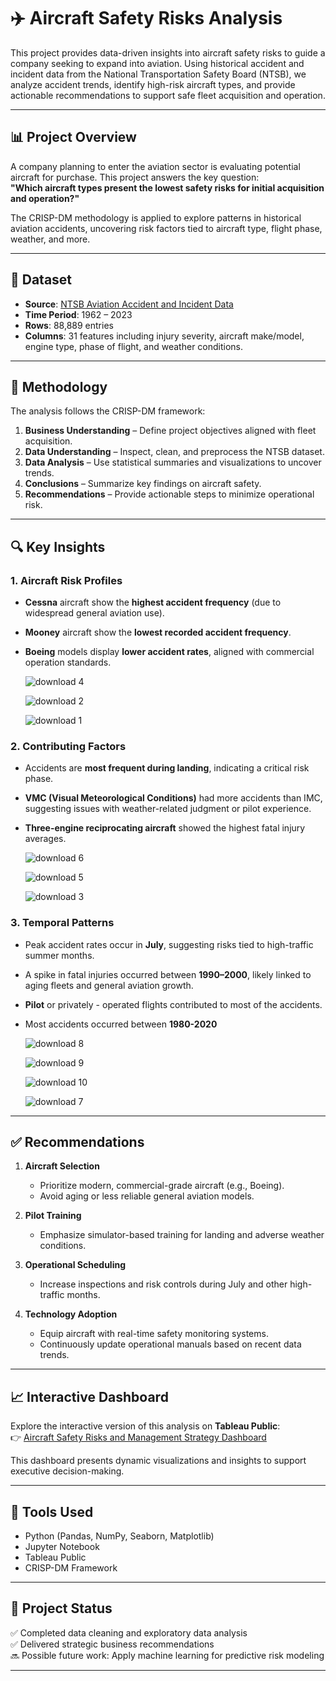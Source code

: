 # ✈️ Aircraft Safety Risks Analysis

This project provides data-driven insights into aircraft safety risks to guide a company seeking to expand into aviation. Using historical accident and incident data from the National Transportation Safety Board (NTSB), we analyze accident trends, identify high-risk aircraft types, and provide actionable recommendations to support safe fleet acquisition and operation.

---

## 📊 Project Overview

A company planning to enter the aviation sector is evaluating potential aircraft for purchase. This project answers the key question:  
**"Which aircraft types present the lowest safety risks for initial acquisition and operation?"**

The CRISP-DM methodology is applied to explore patterns in historical aviation accidents, uncovering risk factors tied to aircraft type, flight phase, weather, and more.

---

## 📁 Dataset

- **Source**: [NTSB Aviation Accident and Incident Data](https://www.ntsb.gov)
- **Time Period**: 1962 – 2023
- **Rows**: 88,889 entries  
- **Columns**: 31 features including injury severity, aircraft make/model, engine type, phase of flight, and weather conditions.

---

## 🧠 Methodology

The analysis follows the CRISP-DM framework:

1. **Business Understanding** – Define project objectives aligned with fleet acquisition.
2. **Data Understanding** – Inspect, clean, and preprocess the NTSB dataset.
3. **Data Analysis** – Use statistical summaries and visualizations to uncover trends.
4. **Conclusions** – Summarize key findings on aircraft safety.
5. **Recommendations** – Provide actionable steps to minimize operational risk.

---

## 🔍 Key Insights

### 1. **Aircraft Risk Profiles**
- **Cessna** aircraft show the **highest accident frequency** (due to widespread general aviation use).
- **Mooney** aircraft show the **lowest recorded accident frequency**.
- **Boeing** models display **lower accident rates**, aligned with commercial operation standards.

  ![download 4](https://github.com/user-attachments/assets/a8253d63-396d-424b-9e86-2caf0fc1c68f)

  ![download 2](https://github.com/user-attachments/assets/5736640e-89ed-45d2-bab3-336323a1147a)
  
  ![download 1](https://github.com/user-attachments/assets/f812f335-6327-4a0e-ab39-f54b306339db)
  
### 2. **Contributing Factors**
- Accidents are **most frequent during landing**, indicating a critical risk phase.
- **VMC (Visual Meteorological Conditions)** had more accidents than IMC, suggesting issues with weather-related judgment or pilot experience.
- **Three-engine reciprocating aircraft** showed the highest fatal injury averages.

  ![download 6](https://github.com/user-attachments/assets/99102b7e-49eb-4595-bfac-ea6c558e6a40)
  
  ![download 5](https://github.com/user-attachments/assets/2492a31a-e05a-4b0f-bd88-1d1176ac9d79)

  ![download 3](https://github.com/user-attachments/assets/66fb9f14-6a5f-46bc-a1b5-98d85af40526)

### 3. **Temporal Patterns**
- Peak accident rates occur in **July**, suggesting risks tied to high-traffic summer months.
- A spike in fatal injuries occurred between **1990–2000**, likely linked to aging fleets and general aviation growth.
- **Pilot** or privately - operated flights contributed to most of the accidents.
- Most accidents occurred between **1980-2020**

  ![download 8](https://github.com/user-attachments/assets/369d1bac-43c0-45b2-a997-7632365d13f5)
  
  ![download 9](https://github.com/user-attachments/assets/e22fa495-f61e-47dc-a8e7-b91166d29d41)

  ![download 10](https://github.com/user-attachments/assets/05085833-fcae-4c6b-b84f-91912871d4c2)

  ![download 7](https://github.com/user-attachments/assets/885f1fc2-951b-4983-bdeb-0c8dda87dcfa)

---

## ✅ Recommendations

1. **Aircraft Selection**
   - Prioritize modern, commercial-grade aircraft (e.g., Boeing).
   - Avoid aging or less reliable general aviation models.

2. **Pilot Training**
   - Emphasize simulator-based training for landing and adverse weather conditions.

3. **Operational Scheduling**
   - Increase inspections and risk controls during July and other high-traffic months.

4. **Technology Adoption**
   - Equip aircraft with real-time safety monitoring systems.
   - Continuously update operational manuals based on recent data trends.

---

## 📈 Interactive Dashboard

Explore the interactive version of this analysis on **Tableau Public**:  
👉 [Aircraft Safety Risks and Management Strategy Dashboard](https://public.tableau.com/views/AircraftSafetyRisksandManagementStrategy/Story2?:language=en-GB&:sid=&:redirect=auth&:display_count=n&:origin=viz_share_link)

This dashboard presents dynamic visualizations and insights to support executive decision-making.

---

## 🧰 Tools Used

- Python (Pandas, NumPy, Seaborn, Matplotlib)
- Jupyter Notebook
- Tableau Public
- CRISP-DM Framework

---

## 📌 Project Status

✅ Completed data cleaning and exploratory data analysis  
✅ Delivered strategic business recommendations  
🔜 Possible future work: Apply machine learning for predictive risk modeling

---


